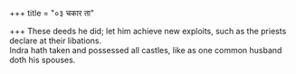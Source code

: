 +++
title = "०३ चकार ता"

+++
These deeds he did; let him achieve new exploits, such as the priests declare at their libations.  
     Indra hath taken and possessed all castles, like as one common husband doth his spouses.